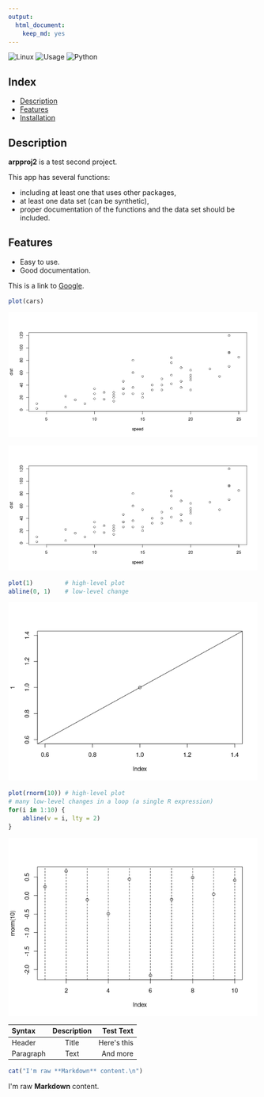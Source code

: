```yaml
---
output: 
  html_document: 
    keep_md: yes
---
```

![Linux](https://img.shields.io/badge/-Linux-grey?logo=linux)
![Usage](https://img.shields.io/badge/Usage-arpproj2-blue)
![Python](https://img.shields.io/badge/R-v4.0%5E-orange?logo=python)

## Index

* [Description](#description)
* [Features](#features)
* [Installation](#installation)


## Description

**arpproj2** is a test second project. 

This app has several functions:

* including at least one that uses other packages,
* at least one data set (can be synthetic),
* proper documentation of the functions and the data set should be included.

## Features

* Easy to use.
* Good documentation.


This is a link to [Google](https://google.pl).



```r
plot(cars)
```

![](README_files/figure-html/my-chunk-1.png)<!-- -->


![This is a long long
  long long caption.](README_files/figure-html/my-chunk-1.png)




```r
plot(1)         # high-level plot
abline(0, 1)    # low-level change
```

![](README_files/figure-html/test-plot-1.png)<!-- -->

```r
plot(rnorm(10)) # high-level plot
# many low-level changes in a loop (a single R expression)
for(i in 1:10) {
    abline(v = i, lty = 2)
}
```

![](README_files/figure-html/test-plot-2.png)<!-- -->

| Syntax      | Description | Test Text     |
| :---        |    :----:   |          ---: |
| Header      | Title       | Here's this   |
| Paragraph   | Text        | And more      |



```r
cat("I'm raw **Markdown** content.\n")
```

I'm raw **Markdown** content.
